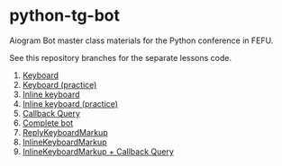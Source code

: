 # python-tg-bot

Aiogram Bot master class materials for the Python conference in FEFU.

See this repository branches for the separate lessons code.

1. [Keyboard](https://github.com/nbbrdn/python-tg-bot/tree/example1)
2. [Keyboard (practice)](https://github.com/nbbrdn/python-tg-bot/tree/example2)
3. [Inline keyboard](https://github.com/nbbrdn/python-tg-bot/tree/example3)
4. [Inline keyboard (practice)](https://github.com/nbbrdn/python-tg-bot/tree/example4)
5. [Callback Query](https://github.com/nbbrdn/python-tg-bot/tree/example5)
6. [Complete bot](https://github.com/nbbrdn/python-tg-bot/tree/example6)
7. [ReplyKeyboardMarkup](https://github.com/nbbrdn/python-tg-bot/tree/example7)
8. [InlineKeyboardMarkup](https://github.com/nbbrdn/python-tg-bot/tree/example8)
9. [InlineKeyboardMarkup + Callback Query](https://github.com/nbbrdn/python-tg-bot/tree/example9)
